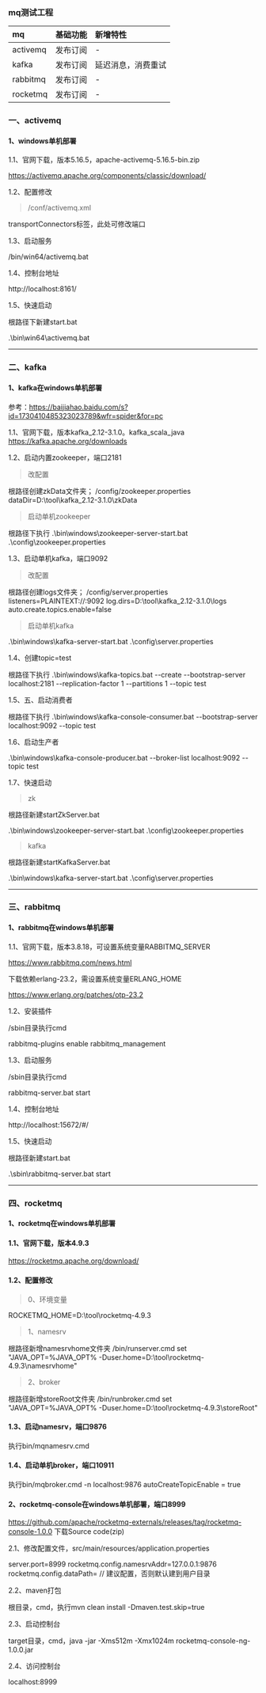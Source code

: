 ### mq测试工程
| mq | 基础功能 | 新增特性 |
| :------ | :------ | :------ |
| activemq | 发布订阅 | - |
| kafka | 发布订阅 | 延迟消息，消费重试 |
| rabbitmq | 发布订阅 | - |
| rocketmq | 发布订阅 | - |

### 一、activemq
#### 1、windows单机部署
1.1、官网下载，版本5.16.5，apache-activemq-5.16.5-bin.zip

https://activemq.apache.org/components/classic/download/

1.2、配置修改

> /conf/activemq.xml

transportConnectors标签，此处可修改端口

1.3、启动服务

/bin/win64/activemq.bat

1.4、控制台地址

http://localhost:8161/

1.5、快速启动

根路径下新建start.bat

.\bin\win64\activemq.bat

---

### 二、kafka
#### 1、kafka在windows单机部署

参考：https://baijiahao.baidu.com/s?id=1730410485323023789&wfr=spider&for=pc

1.1、官网下载，版本kafka_2.12-3.1.0。kafka_scala_java
https://kafka.apache.org/downloads

1.2、启动内置zookeeper，端口2181
> 改配置

根路径创建zkData文件夹；
/config/zookeeper.properties
dataDir=D:\\tool\\kafka_2.12-3.1.0\\zkData

> 启动单机zookeeper

根路径下执行
.\bin\windows\zookeeper-server-start.bat .\config\zookeeper.properties

1.3、启动单机kafka，端口9092

> 改配置

根路径创建logs文件夹；
/config/server.properties
listeners=PLAINTEXT://:9092
log.dirs=D:\\tool\\kafka_2.12-3.1.0\\logs
auto.create.topics.enable=false

> 启动单机kafka

.\bin\windows\kafka-server-start.bat .\config\server.properties

1.4、创建topic=test

根路径下执行
.\bin\windows\kafka-topics.bat --create --bootstrap-server  localhost:2181 --replication-factor 1 --partitions 1 --topic test

1.5、五、启动消费者

根路径下执行
.\bin\windows\kafka-console-consumer.bat --bootstrap-server localhost:9092 --topic test

1.6、启动生产者

.\bin\windows\kafka-console-producer.bat --broker-list localhost:9092 --topic test

1.7、快速启动

>zk

根路径新建startZkServer.bat

.\bin\windows\zookeeper-server-start.bat .\config\zookeeper.properties

>kafka

根路径新建startKafkaServer.bat

.\bin\windows\kafka-server-start.bat .\config\server.properties

---

### 三、rabbitmq
#### 1、rabbitmq在windows单机部署
1.1、官网下载，版本3.8.18，可设置系统变量RABBITMQ_SERVER

https://www.rabbitmq.com/news.html

下载依赖erlang-23.2，需设置系统变量ERLANG_HOME

https://www.erlang.org/patches/otp-23.2

1.2、安装插件

/sbin目录执行cmd

rabbitmq-plugins enable rabbitmq_management

1.3、启动服务

/sbin目录执行cmd

rabbitmq-server.bat start

1.4、控制台地址

http://localhost:15672/#/

1.5、快速启动

根路径新建start.bat

.\sbin\rabbitmq-server.bat start

---

### 四、rocketmq
#### 1、rocketmq在windows单机部署
#### 1.1、官网下载，版本4.9.3
https://rocketmq.apache.org/download/

#### 1.2、配置修改

> 0、环境变量

ROCKETMQ_HOME=D:\tool\rocketmq-4.9.3

> 1、namesrv

根路径新增namesrvhome文件夹
/bin/runserver.cmd
set "JAVA_OPT=%JAVA_OPT% -Duser.home=D:\tool\rocketmq-4.9.3\namesrvhome"

> 2、broker

根路径新增storeRoot文件夹
/bin/runbroker.cmd
set "JAVA_OPT=%JAVA_OPT% -Duser.home=D:\tool\rocketmq-4.9.3\storeRoot"

#### 1.3、启动namesrv，端口9876
执行bin/mqnamesrv.cmd

#### 1.4、启动单机broker，端口10911
执行bin/mqbroker.cmd -n localhost:9876 autoCreateTopicEnable = true


#### 2、rocketmq-console在windows单机部署，端口8999
https://github.com/apache/rocketmq-externals/releases/tag/rocketmq-console-1.0.0
下载Source code(zip)

2.1、修改配置文件，src/main/resources/application.properties

server.port=8999
rocketmq.config.namesrvAddr=127.0.0.1:9876
rocketmq.config.dataPath=   // 建议配置，否则默认建到用户目录

2.2、maven打包

根目录，cmd，执行mvn clean install -Dmaven.test.skip=true

2.3、启动控制台

target目录，cmd，java -jar -Xms512m -Xmx1024m rocketmq-console-ng-1.0.0.jar

2.4、访问控制台

localhost:8999